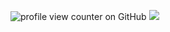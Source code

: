 ![profile view counter on GitHub](https://komarev.com/ghpvc/?username=ShootAllTheClowns)
<img src="https://i.pinimg.com/736x/27/51/4c/27514c1547f4c77eb0aae6d48733cc37.jpg"/>
